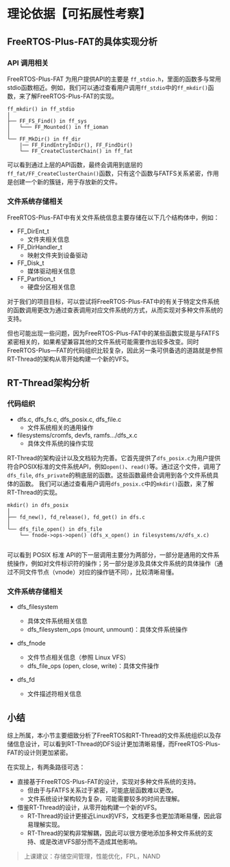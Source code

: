 # 理论依据【可拓展性考察】
## FreeRTOS-Plus-FAT的具体实现分析
### API 调用相关
FreeRTOS-Plus-FAT 为用户提供API的主要是 ```ff_stdio.h```，里面的函数多与常用stdio函数相近。例如，我们可以通过查看用户调用```ff_stdio```中的```ff_mkdir()```函数，来了解FreeRTOS-Plus-FAT的实现。

```
ff_mkdir() in ff_stdio
│   
├── FF_FS_Find() in ff_sys
│   └─── FF_Mounted() in ff_ioman
│    
└── FF_MkDir() in ff_dir
    |── FF_FindEntryInDir(), FF_FindDir()
    └── FF_CreateClusterChain() in ff_fat

```
可以看到通过上层的API函数，最终会调用到底层的```ff_fat/FF_CreateClusterChain()```函数，只有这个函数与FATFS关系紧密，作用是创建一个新的簇链，用于存放新的文件。

### 文件系统存储相关
FreeRTOS-Plus-FAT中有关文件系统信息主要存储在以下几个结构体中，例如：
* FF_DirEnt_t
  * 文件夹相关信息
* FF_DirHandler_t
  * 映射文件夹到设备驱动
* FF_Disk_t
  * 媒体驱动相关信息
* FF_Partition_t
  * 硬盘分区相关信息

对于我们的项目目标，可以尝试将FreeRTOS-Plus-FAT中的有关于特定文件系统的函数调用更改为通过查表调用对应文件系统的方式，从而实现对多种文件系统的支持。

但也可能出现一些问题，因为FreeRTOS-Plus-FAT中的某些函数实现是与FATFS紧密相关的，如果希望兼容其他的文件系统可能需要作出较多改变。同时FreeRTOS-Plus—FAT的代码组织比较复杂，因此另一条可供备选的道路就是参照RT-Thread的架构从零开始构建一个新的VFS。

## RT-Thread架构分析
### 代码组织
* dfs.c, dfs_fs.c, dfs_posix.c, dfs_file.c
  * 文件系统相关的通用操作
* filesystems/cromfs, devfs, ramfs.../dfs_x.c
  * 具体文件系统的操作实现

RT-Thread的架构设计以及文档较为完善。它首先提供了```dfs_posix.c```为用户提供符合POSIX标准的文件系统API，例如```open()```、```read()```等。通过这个文件，调用了```dfs_file```, ```dfs_private```的稍底层的函数。这些函数最终会调用到各个文件系统具体的函数。
我们可以通过查看用户调用```dfs_posix.c```中的```mkdir()```函数，来了解RT-Thread的实现。

```
mkdir() in dfs_posix
│   
├── fd_new(), fd_release(), fd_get() in dfs.c
│    
└── dfs_file_open() in dfs_file
    └── fnode->ops->open() (dfs_x_open() in filesystems/x/dfs_x.c)
        
```
可以看到 POSIX 标准 API的下一层调用主要分为两部分，一部分是通用的文件系统操作，例如对文件标识符的操作；另一部分是涉及具体文件系统的具体操作（通过不同文件节点（vnode）对应的操作链不同），比较清晰易懂。

### 文件系统存储相关
* dfs_filesystem
  * 具体文件系统相关信息
  * dfs_filesystem_ops (mount, unmount)：具体文件系统操作

* dfs_fnode
  * 文件节点相关信息（参照 Linux VFS）
  * dfs_file_ops (open, close, write)：具体文件操作

* dfs_fd
  * 文件描述符相关信息

## 小结
综上所属，本小节主要细致分析了FreeRTOS和RT-Thread的文件系统组织以及存储信息设计，可以看到RT-Thread的DFS设计更加清晰易懂，而FreeRTOS-Plus-FAT的设计则更加紧密。

在实现上，有两条路径可选：
* 直接基于FreeRTOS-Plus-FAT的设计，实现对多种文件系统的支持。
  * 但由于与FATFS关系过于紧密，可能底层函数难以更改。
  * 文件系统设计架构较为复杂，可能需要较多的时间去理解。
* 借鉴RT-Thread的设计，从零开始构建一个新的VFS。
  * RT-Thread的设计更接近Linux的VFS，文档更多也更加清晰易懂，因此容易理解实现。
  * RT-Thread的架构非常解耦，因此可以很方便地添加多种文件系统的支持、或是改进VFS部分而不造成其他影响。


> 上课建议：存储空间管理，性能优化，FPL，NAND